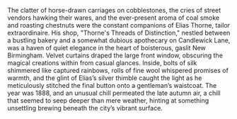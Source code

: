 The clatter of horse-drawn carriages on cobblestones, the cries of street vendors hawking their wares, and the ever-present aroma of coal smoke and roasting chestnuts were the constant companions of Elias Thorne, tailor extraordinaire. His shop, "Thorne's Threads of Distinction," nestled between a bustling bakery and a somewhat dubious apothecary on Candlewick Lane, was a haven of quiet elegance in the heart of boisterous, gaslit New Birmingham.  Velvet curtains draped the large front window, obscuring the magical creations within from casual glances. Inside, bolts of silk shimmered like captured rainbows, rolls of fine wool whispered promises of warmth, and the glint of Elias’s silver thimble caught the light as he meticulously stitched the final button onto a gentleman’s waistcoat.  The year was 1888, and an unusual chill permeated the late autumn air, a chill that seemed to seep deeper than mere weather, hinting at something unsettling brewing beneath the city’s vibrant surface.
